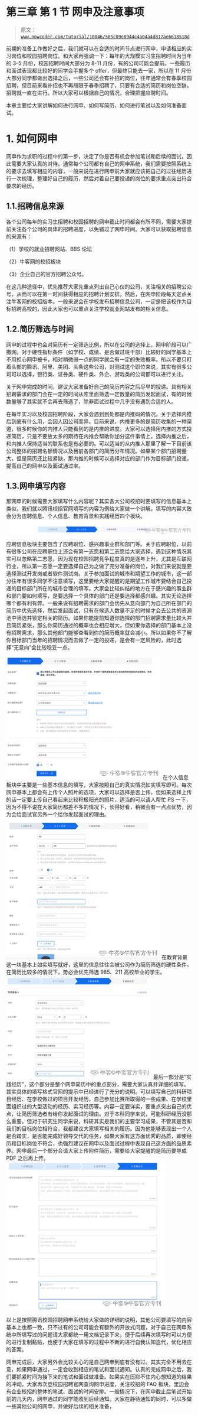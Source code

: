 # 第三章 第 1 节 网申及注意事项

> 原文：[`www.nowcoder.com/tutorial/10046/505c09e0944c4a04a4d817ae6618518d`](https://www.nowcoder.com/tutorial/10046/505c09e0944c4a04a4d817ae6618518d)

前期的准备工作做好之后，我们就可以在合适的时间节点进行网申，申请相应的实习岗位和校园招聘岗位。和大家再强调一下：每年的大规模实习生招聘时间为当年的 3-5 月份，校园招聘时间大部分为 8-11 月份，有的公司可能会提前。一些履历和面试表现都比较好的同学会手握多个 offer，但最终只能去一家，所以在 11 月份大部分同学都做出选择之后，一些公司还会有补招的岗位，往年通常会有春季校园招聘，但目前来看补招也不再局限于春季招聘了，只要有合适的简历和岗位空缺，招聘就一直在进行。所以大家可以根据自己的情况，合理把握应聘时间。

本章主要给大家讲解如何进行网申、如何写简历、如何进行笔试以及如何准备面试。

# 1\. 如何网申

网申作为求职的过程中的第一步，决定了你是否有机会参加笔试和后续的面试，因此需要大家认真的对待。通常每个公司都有自己的网申系统，我们需要按照系统上的要求去填写相应的内容，一般来说在进行网申前大家就应该把自己的过往经历进行一次梳理，整理好自己的履历，然后对着自己要投递的岗位的要求重点突出符合要求的经历。

## 1.1.招聘信息来源

各个公司每年的实习生招聘和校园招聘的网申截止时间都会有所不同，需要大家提前关注各个公司的具体的招聘进度，以免错过了网申时间。大家可以获取招聘信息的来源有：

（1）学校的就业招聘网站、BBS 论坛

（2）牛客网的校招板块

（3）企业自己的官方招聘公众号。

在这几种途径中，优先推荐大家先重点列出自己心仪的公司，关注相关的招聘公众号，从而可以在第一时间获得相应的招聘计划安排。然后，在网申阶段每天定点关注牛客网的校招版本。一般来说会在学校发布招聘信息公司，一定是把该校作为目标招聘高校的，因此大家也可以重点关注学校就业网站发布的相关信息。

## 1.2.简历筛选与时间

网申的过程中也会对简历有一定筛选比例，所以在公司的选择上，网申阶段可以广撒网。对于硬性指标条件（如学校、成绩、是否做过班干部）比较好的同学基本上不用担心网申被卡，相对稍微弱一点的同学就会有一定的失败概率。所以不要只盯着头部的腾讯、阿里、美团、头条这些公司，对测试这个职位来说，其实有很多公司可以选择，银行类、证券类、硬件类、外企、游戏类的公司都可以进行关注。

关于网申完成的时间，建议大家准备好自己的简历内容之后尽早的投递。具有相关招聘需求的部门会在一定的时间从库里面筛选一定数量的简历发起面试，有的时候数量够了其实就不会再去筛选了，除非面试过程中几乎没有遇到合适的人。

在每年实习以及校园招聘阶段，大家会遇到到处都是内推码的情况。关于选择内推后到底有什么用，会因人因公司而异。目前来说，内推更多的是简历收集的一种渠道，很多时候你的内推人只能看到的是内推的进度。大家可以选择用内推的方式投递简历，只是不要放太多的期待在内推会帮助你加分这件事情上。选择内推之后，和内推人保持适当的联系也是有必要的。可以适当的从内推人那里了解一下目前该公司整体的招聘名额情况以及目前各部门的简历分布情况。如果某个部门招聘量大，但是简历还比较紧缺，那内推的时候可以选择对应的部门作为目标部门投递，提高自己的网申以及面试通过率。

## 1.3.网申填写内容

那网申的时候需要大家填写什么内容呢？其实各大公司校招时要填写的信息基本上类似，我们就以腾讯校招官网填写的内容为例给大家做一个讲解。填写的内容大致会分为应聘信息、个人信息、教育背景和实践经历四个板块。![](img/6e1139803530e4109a1025a635e3ebfd.png)

应聘信息板块主要包含了应聘职位、感兴趣事业群和部门等。关于应聘职位，以前有很多公司在应聘职位上还会有第一志愿和第二志愿给大家选择，遇到这种情况其实可以忽略第二志愿，因为现在校园招聘竞争程度真的是逐年上升，尤其是互联网行业，所以第一志愿一定要选择自己为之做了充分准备的岗位，对我们来说就是要选择测试开发岗或者软件测试岗。关于参加面试的城市和期望工作的城市，这一部分往年有很多同学不注意填写，这里要给大家提醒的是期望工作城市要结合自己投递的目标部门所在的城市合理的填写。大家会比较纠结的地方在于感兴趣的事业群和部门要如何填写，是要选择一个具体的部门还是要选择都感兴趣。其实无论选择哪个都有利有弊。一般来说有招聘需求的部门会优先从意向部门为自己所在部门的简历中优先选择，然后发起面试，只有在候选人数量不足的时候才会去公共的资源池中筛选并锁定相关的简历。如果你能提前知道你选择的部门招聘需求量比较大并且简历紧张，那么你简历通过的概率也会相应增大，但如果你选择的部门基本上没有招聘需求，那么其他部门能够查看到你的简历概率就会减小。所以如果你不了解你目标部门当年的招聘情况而去做了一定的投递，是会有一定风险的，此时选择“无意向”会比较稳妥一点。

![](img/a333304668a50e5c4c6e9cef5b446fe2.png)
在个人信息板块中主要是一些基本信息的填写，大家按照自己的真实情况如实填写即可。每次网申基本上都会有上传个人照片的选项，大家可以选择是否上传，但如果选择上传的话一定要上传自己看起来比较积极阳光的照片，适当的可以请人帮忙 PS 一下，因为不得不说在大家简历都差不多的情况下，长得好看，稍微会有一点点优势，因为会给面试官另外一个给你发起面试的理由。![](img/f035c66fe52d5966d975dc5ba8c70f01.png)
在教育背景这一块基本上如实填写就好，这里的信息往往会被公司作为简历筛选的硬性条件。在简历比较多的情况下，势必会优先筛选 985、211 高校毕业的学生。![](img/3b75193788c636c249553a0397645219.png)
最后一部分是“实践经历”，这个部分是整个网申简历中的重点部分，需要大家认真并详细的填写。其实具体的填写格式官网的提示中已经进行了充分的说明。可以填写自己的科研项目经历、在学校做过的项目开发经历，自己参加比赛所取得的一些成果、在学校里面组织过的大型活动的经历、实习经历等。内容一定要详实，要重点突出自己的优点，让简历筛选者有给你发起面试的理由。对于本科同学来说，可能科研经历没那么重要。但对于研究生同学来说，科研其实是我们的主要学习成果，不管其是否和我们的目标岗位相符合，我都建议大家填写相关的履历。因为他能够表现出一个人是否踏实，是否能完成好领导交代的任务，如果大家有这方面优秀的品质，即使经历和目标岗位不符合，也强烈建议在网申以及面试过程中表现自己这方面的品质素养。网申最后一个部分会请大家上传附件简历，需要给大家提醒的是简历要导成 PDF 之后再上传。![](img/6ac89ab2f5282599d47d68a5e2a1a2cd.png)

以上是按照腾讯校园招聘网申系统给大家做的详细的说明，其他公司要填写的内容基本上也都一致，只不过有的公司可能会有额外的开放式问题，对于自己在网申系统中所填写过的问题请大家都统一用文档记录下来，便于后续再次填写时可以方便的进行复制黏贴，也便于大家在填写的过程中不断的进行自我认知迭代，优化相应的答案。

网申完成后，大家另外会比较关心的是自己网申到底有没有过。其实完全不用去在意，如果网申通过，一定会收到相应的笔试和面试通知。认真的完成网申之后，我们要抓紧时间为接下来的笔试和面试做准备。如果实在压抑不住内心想知道的结果的冲动，大家再次登校园招聘官网查询网申进度，关注校招的 FAQ 板块，里边会有企业校招的整体的笔试、面试的时间安排。一般情况下，在网申截止后笔试开始前的几天内，网申通过的同学能收到后续通知。大家在静待通知的同时，可以多做一些其他公司的网申，并做好后续的相关准备，